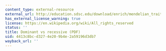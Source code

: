 ```yaml
---
content_type: external-resource
external_url: http://education.sdsc.edu/download/enrich/mendelian_traits.pdf
has_external_license_warning: true
license: https://en.wikipedia.org/wiki/All_rights_reserved
status: ''
title: Dominant vs recessive (PDF)
uid: 4413c8bc-d327-4e20-9b4e-2a59196d3db7
wayback_url: ''
---
```

